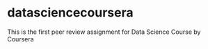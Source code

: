 # datasciencecoursera
This is the first peer review assignment for Data Science Course by Coursera 
